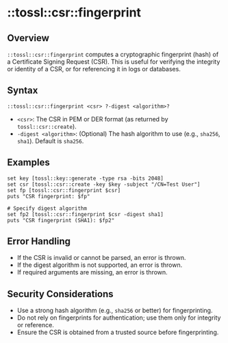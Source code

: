 # ::tossl::csr::fingerprint

## Overview

`::tossl::csr::fingerprint` computes a cryptographic fingerprint (hash) of a Certificate Signing Request (CSR). This is useful for verifying the integrity or identity of a CSR, or for referencing it in logs or databases.

## Syntax

```
::tossl::csr::fingerprint <csr> ?-digest <algorithm>?
```

- `<csr>`: The CSR in PEM or DER format (as returned by `tossl::csr::create`).
- `-digest <algorithm>`: (Optional) The hash algorithm to use (e.g., `sha256`, `sha1`). Default is `sha256`.

## Examples

```
set key [tossl::key::generate -type rsa -bits 2048]
set csr [tossl::csr::create -key $key -subject "/CN=Test User"]
set fp [tossl::csr::fingerprint $csr]
puts "CSR fingerprint: $fp"

# Specify digest algorithm
set fp2 [tossl::csr::fingerprint $csr -digest sha1]
puts "CSR fingerprint (SHA1): $fp2"
```

## Error Handling

- If the CSR is invalid or cannot be parsed, an error is thrown.
- If the digest algorithm is not supported, an error is thrown.
- If required arguments are missing, an error is thrown.

## Security Considerations

- Use a strong hash algorithm (e.g., `sha256` or better) for fingerprinting.
- Do not rely on fingerprints for authentication; use them only for integrity or reference.
- Ensure the CSR is obtained from a trusted source before fingerprinting. 